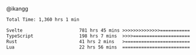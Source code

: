 @ikangg
<!--START_SECTION:waka-->

```txt
Total Time: 1,360 hrs 1 min

Svelte                     781 hrs 45 mins >>>>>>>>>>>>>>===========   56.72 %
TypeScript                 198 hrs 7 mins  >>>>=====================   14.37 %
Rust                       41 hrs 2 mins   >========================   02.98 %
Lua                        22 hrs 56 mins  =========================   01.66 %
```

<!--END_SECTION:waka-->
